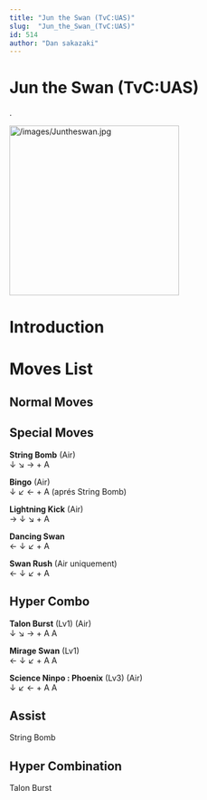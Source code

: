 ```yaml
---
title: "Jun the Swan (TvC:UAS)"
slug:  "Jun_the_Swan_(TvC:UAS)"
id: 514
author: "Dan sakazaki"
---
```


# Jun the Swan (TvC:UAS)

.

<img src="/images/Juntheswan.jpg" title="/images/Juntheswan.jpg"
width="300" alt="/images/Juntheswan.jpg" />  

# Introduction

# Moves List

## Normal Moves

## Special Moves

**String Bomb** (Air)  
↓ ↘ → + A

**Bingo** (Air)  
↓ ↙ ← + A (aprés String Bomb)

**Lightning Kick** (Air)  
→ ↓ ↘ + A

**Dancing Swan**  
← ↓ ↙ + A

**Swan Rush** (Air uniquement)  
← ↓ ↙ + A

## Hyper Combo

**Talon Burst** (Lv1) (Air)  
↓ ↘ → + A A

**Mirage Swan** (Lv1)  
← ↓ ↙ + A A

**Science Ninpo : Phoenix** (Lv3) (Air)  
↓ ↙ ← + A A

## Assist

String Bomb

## Hyper Combination

Talon Burst
